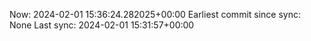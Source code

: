 Now: 2024-02-01 15:36:24.282025+00:00 Earliest commit since sync: None Last sync: 2024-02-01 15:31:57+00:00

